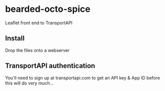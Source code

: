 # bearded-octo-spice

Leaflet front end to TransportAPI

## Install

Drop the files onto a webserver

## TransportAPI authentication

You'll need to sign up at transportapi.com to get an API key & App ID before this will do very much... 
